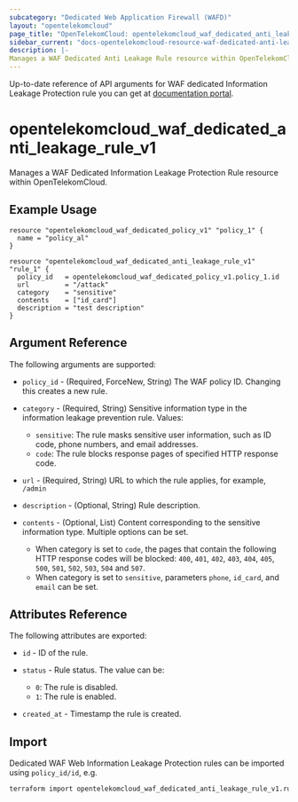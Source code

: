 ```yaml
---
subcategory: "Dedicated Web Application Firewall (WAFD)"
layout: "opentelekomcloud"
page_title: "OpenTelekomCloud: opentelekomcloud_waf_dedicated_anti_leakage_rule_v1"
sidebar_current: "docs-opentelekomcloud-resource-waf-dedicated-anti-leakage-rule-v1"
description: |-
Manages a WAF Dedicated Anti Leakage Rule resource within OpenTelekomCloud.
---
```


Up-to-date reference of API arguments for WAF dedicated Information Leakage Protection rule you can get at
[documentation portal](https://docs.otc.t-systems.com/web-application-firewall-dedicated/api-ref/apis/rule_management/creating_an_information_leakage_protection_rule.html).

# opentelekomcloud_waf_dedicated_anti_leakage_rule_v1

Manages a WAF Dedicated Information Leakage Protection Rule resource within OpenTelekomCloud.

## Example Usage

```hcl
resource "opentelekomcloud_waf_dedicated_policy_v1" "policy_1" {
  name = "policy_al"
}

resource "opentelekomcloud_waf_dedicated_anti_leakage_rule_v1" "rule_1" {
  policy_id   = opentelekomcloud_waf_dedicated_policy_v1.policy_1.id
  url         = "/attack"
  category    = "sensitive"
  contents    = ["id_card"]
  description = "test description"
}
```

## Argument Reference

The following arguments are supported:

* `policy_id` - (Required, ForceNew, String) The WAF policy ID. Changing this creates a new rule.

* `category` - (Required, String) Sensitive information type in the information leakage prevention rule.
  Values:
  + `sensitive`: The rule masks sensitive user information, such as ID code, phone numbers, and email addresses.
  + `code`: The rule blocks response pages of specified HTTP response code.

* `url` - (Required, String) URL to which the rule applies, for example, `/admin`

* `description` - (Optional, String) Rule description.

* `contents` - (Optional, List) Content corresponding to the sensitive information type.
  Multiple options can be set.
  + When category is set to `code`, the pages that contain the following HTTP response codes will be blocked: `400`, `401`, `402`, `403`, `404`, `405`, `500`, `501`, `502`, `503`, `504` and `507`.
  + When category is set to `sensitive`, parameters `phone`, `id_card`, and `email` can be set.

## Attributes Reference

The following attributes are exported:

* `id` -  ID of the rule.

* `status` - Rule status. The value can be:
  + `0`: The rule is disabled.
  + `1`: The rule is enabled.

* `created_at` - Timestamp the rule is created.

## Import

Dedicated WAF Web Information Leakage Protection rules can be imported using `policy_id/id`, e.g.

```sh
terraform import opentelekomcloud_waf_dedicated_anti_leakage_rule_v1.rule_1 ff95e71c8ae74eba9887193ab22c5757/b39f3a5a1b4f447a8030f0b0703f47f5
```
